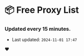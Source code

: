 # :package: Free Proxy List
### Updated every 15 minutes.

- Last updated: `2024-11-01 17:47`

:heart:
